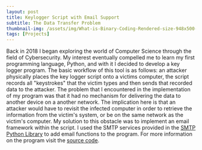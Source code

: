 ```yaml
---
layout: post
title: Keylogger Script with Email Support
subtitle: The Data Transfer Problem
thumbnail-img: /assets/img/What-is-Binary-Coding-Rendered-size-948x500-1.jpg
tags: [Projects]
---
```


Back in 2018 I began exploring the world of Computer Science through the field of Cybersecurity. My interest eventually compelled me to learn my first programming language, Python, and with it I decided to develop a key logger program. The basic workflow of this tool is as follows: an attacker physically places the key logger script onto a victims computer, the script records all "keystrokes" that the victim types and then sends that recorded data to the attacker. The problem that I encountered in the implementation of my program was that it had no mechanism for delivering the data to another device on a another network. The implication here is that an attacker would have to revisit the infected computer in order to retrieve the information from the victim's system, or be on the same network as the victim's computer. My solution to this obstacle was to implement an email framework within the script. I used the SMTP services provided in the [SMTP Python Library](https://docs.python.org/3/library/smtpd.html) to add email functions to the program. For more information on the program visit the [source code](https://github.com/DaltonBaum/Key-logger-with-Email-Capabilities.git).

